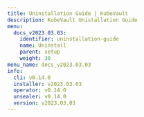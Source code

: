 ```yaml
---
title: Uninstallation Guide | KubeVault
description: KubeVault Unistallation Guide
menu:
  docs_v2023.03.03:
    identifier: uninstallation-guide
    name: Uninstall
    parent: setup
    weight: 30
menu_name: docs_v2023.03.03
info:
  cli: v0.14.0
  installer: v2023.03.03
  operator: v0.14.0
  unsealer: v0.14.0
  version: v2023.03.03
---
```


